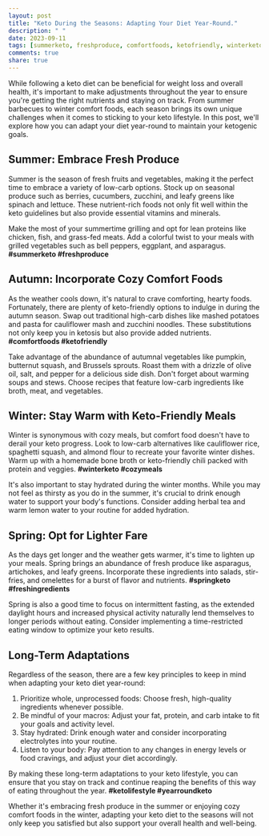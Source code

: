 ```yaml
---
layout: post
title: "Keto During the Seasons: Adapting Your Diet Year-Round."
description: " "
date: 2023-09-11
tags: [summerketo, freshproduce, comfortfoods, ketofriendly, winterketo, cozymeals, springketo, freshingredients, ketolifestyle, yearroundketo]
comments: true
share: true
---
```


While following a keto diet can be beneficial for weight loss and overall health, it's important to make adjustments throughout the year to ensure you're getting the right nutrients and staying on track. From summer barbecues to winter comfort foods, each season brings its own unique challenges when it comes to sticking to your keto lifestyle. In this post, we'll explore how you can adapt your diet year-round to maintain your ketogenic goals.

## Summer: Embrace Fresh Produce

Summer is the season of fresh fruits and vegetables, making it the perfect time to embrace a variety of low-carb options. Stock up on seasonal produce such as berries, cucumbers, zucchini, and leafy greens like spinach and lettuce. These nutrient-rich foods not only fit well within the keto guidelines but also provide essential vitamins and minerals.

Make the most of your summertime grilling and opt for lean proteins like chicken, fish, and grass-fed meats. Add a colorful twist to your meals with grilled vegetables such as bell peppers, eggplant, and asparagus. **#summerketo #freshproduce**

## Autumn: Incorporate Cozy Comfort Foods

As the weather cools down, it's natural to crave comforting, hearty foods. Fortunately, there are plenty of keto-friendly options to indulge in during the autumn season. Swap out traditional high-carb dishes like mashed potatoes and pasta for cauliflower mash and zucchini noodles. These substitutions not only keep you in ketosis but also provide added nutrients. **#comfortfoods #ketofriendly**

Take advantage of the abundance of autumnal vegetables like pumpkin, butternut squash, and Brussels sprouts. Roast them with a drizzle of olive oil, salt, and pepper for a delicious side dish. Don't forget about warming soups and stews. Choose recipes that feature low-carb ingredients like broth, meat, and vegetables.

## Winter: Stay Warm with Keto-Friendly Meals

Winter is synonymous with cozy meals, but comfort food doesn't have to derail your keto progress. Look to low-carb alternatives like cauliflower rice, spaghetti squash, and almond flour to recreate your favorite winter dishes. Warm up with a homemade bone broth or keto-friendly chili packed with protein and veggies. **#winterketo #cozymeals**

It's also important to stay hydrated during the winter months. While you may not feel as thirsty as you do in the summer, it's crucial to drink enough water to support your body's functions. Consider adding herbal tea and warm lemon water to your routine for added hydration.

## Spring: Opt for Lighter Fare

As the days get longer and the weather gets warmer, it's time to lighten up your meals. Spring brings an abundance of fresh produce like asparagus, artichokes, and leafy greens. Incorporate these ingredients into salads, stir-fries, and omelettes for a burst of flavor and nutrients. **#springketo #freshingredients**

Spring is also a good time to focus on intermittent fasting, as the extended daylight hours and increased physical activity naturally lend themselves to longer periods without eating. Consider implementing a time-restricted eating window to optimize your keto results.

## Long-Term Adaptations

Regardless of the season, there are a few key principles to keep in mind when adapting your keto diet year-round:

1. Prioritize whole, unprocessed foods: Choose fresh, high-quality ingredients whenever possible.
2. Be mindful of your macros: Adjust your fat, protein, and carb intake to fit your goals and activity level.
3. Stay hydrated: Drink enough water and consider incorporating electrolytes into your routine.
4. Listen to your body: Pay attention to any changes in energy levels or food cravings, and adjust your diet accordingly.

By making these long-term adaptations to your keto lifestyle, you can ensure that you stay on track and continue reaping the benefits of this way of eating throughout the year. **#ketolifestyle #yearroundketo**

Whether it's embracing fresh produce in the summer or enjoying cozy comfort foods in the winter, adapting your keto diet to the seasons will not only keep you satisfied but also support your overall health and well-being.